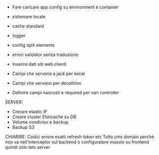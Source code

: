 - Fare caricare app config su environment e container
- sistemare locale
- cache standard
- logger
- config split elements
- errori validator senza traduzione






- Inserire dati siti web clienti
- Campi che servono a jack per excel
- Campi che servono per decathlon
- Definire campi nascosti e required per vari controller




SERVER:
- Crerare elastic IP
- Creare cluster Elsticache su DB
- Volume condiviso e backup
- Backup S3



CHIARIRE: 
Codici errore esatti refresh token etc
Tolto cms domain perchè non va nell'interceptor sul backend o configuratore masolo su frontend quindi solo lato server

































